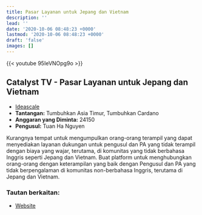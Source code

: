 ```yaml
---
title: Pasar Layanan untuk Jepang dan Vietnam
description: ''
lead: ''
date: '2020-10-06 08:48:23 +0000'
lastmod: '2020-10-06 08:48:23 +0000'
draft: 'false'
images: []
---
```


{{&lt;  youtube 95IeVNOpg9o &gt;}}

## Catalyst TV - Pasar Layanan untuk Jepang dan Vietnam

- [Ideascale](https://cardano.ideascale.com/c/idea/416455)
- **Tantangan:** Tumbuhkan Asia Timur, Tumbuhkan Cardano
- **Anggaran yang Diminta:** 24150
- **Pengusul:** Tuan Ha Nguyen

Kurangnya tempat untuk mengumpulkan orang-orang terampil yang dapat menyediakan layanan dukungan untuk pengusul dan PA yang tidak terampil dengan biaya yang wajar, terutama, di komunitas yang tidak berbahasa Inggris seperti Jepang dan Vietnam. Buat platform untuk menghubungkan orang-orang dengan keterampilan yang baik dengan Pengusul dan PA yang tidak berpengalaman di komunitas non-berbahasa Inggris, terutama di Jepang dan Vietnam.

### Tautan berkaitan:

- [Website](https://proskills39.com)
